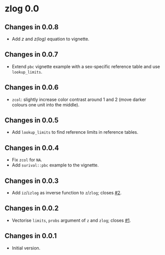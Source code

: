# zlog 0.0

## Changes in 0.0.8

- Add *z* and *z(log)* equation to vignette.

## Changes in 0.0.7

- Extend `pbc` vignette example with a sex-specific reference table and use
  `lookup_limits`.

## Changes in 0.0.6

- `zcol`: slightly increase color contrast around 1 and 2
  (move darker colours one unit into the middle).

## Changes in 0.0.5

- Add `lookup_limits` to find reference limits in reference tables.

## Changes in 0.0.4

- Fix `zcol` for `NA`.
- Add `surival::pbc` example to the vignette.

## Changes in 0.0.3

- Add `iz`/`izlog` as inverse function to `z`/`zlog`;
  closes [#2](https://github.com/ampel-leipzig/zlog/issues/2).

## Changes in 0.0.2

- Vectorise `limits`, `probs` argument of `z` and `zlog`;
  closes [#1](https://github.com/ampel-leipzig/zlog/issues/1).

## Changes in 0.0.1

- Initial version.
